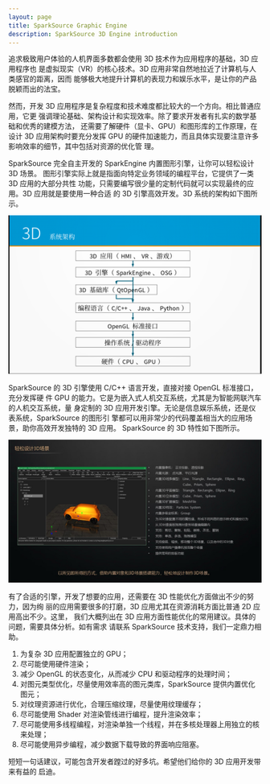 ```yaml
---
layout: page
title: SparkSource Graphic Engine
description: SparkSource 3D Engine introduction
---
```


追求极致用户体验的人机界面多数都会使用 3D 技术作为应用程序的基础，3D 应用程序也
是虚拟现实（VR）的核心技术。3D 应用非常自然地拉近了计算机与人类感官的距离，因而
能够极大地提升计算机的表现力和娱乐水平，是让你的产品脱颖而出的法宝。

然而，开发 3D 应用程序是复杂程度和技术难度都比较大的一个方向。相比普通应用，它更
强调理论基础、架构设计和实现效率。除了要求开发者有扎实的数学基础和优秀的建模方法，
还需要了解硬件（显卡、GPU）和图形库的工作原理，在设计 3D 应用架构时要充分发挥
GPU 的硬件加速能力，而且具体实现要注意许多影响效率的细节，其中包括对资源的优化管
理。

SparkSource 完全自主开发的 SparkEngine 内置图形引擎，让你可以轻松设计 3D 场景。
图形引擎实际上就是指面向特定业务领域的编程平台，它提供了一类 3D 应用的大部分共性
功能，只需要编写很少量的定制代码就可以实现最终的应用。3D 应用就是要使用一种合适
的 3D 引擎高效开发。3D 系统的架构如下图所示。


![3D 系统架构](../assets/images/3D_系统架构.png "3D 系统架构")

SparkSource 的 3D 引擎使用 C/C++ 语言开发，直接对接 OpenGL 标准接口，充分发挥硬
件 GPU 的能力。它是为嵌入式人机交互系统，尤其是为智能网联汽车的人机交互系统，量
身定制的 3D 应用开发引擎。无论是信息娱乐系统，还是仪表系统，SparkSource 的图形引
擎都可以用非常少的代码覆盖相当大的应用场景，助你高效开发独特的 3D 应用。
SparkSource 的 3D 特性如下图所示。

![SparkSource 3D 引擎特性](../assets/images/3D-model.jpg "SparkSource 3D 引擎特性")

有了合适的引擎，开发了想要的应用，还需要在 3D 性能优化方面做出不少的努力，因为绚
丽的应用需要很多的打磨，3D 应用尤其在资源消耗方面比普通 2D 应用高出不少。这里，
我们大概列出在 3D 应用方面性能优化的常用建议。具体的问题，需要具体分析。如有需求
请联系 SparkSource 技术支持，我们一定鼎力相助。

1. 为复杂 3D 应用配置独立的 GPU；
2. 尽可能使用硬件渲染；
3. 减少 OpenGL 的状态变化，从而减少 CPU 和驱动程序的处理时间；
4. 对图元类型优化，尽量使用效率高的图元类库，SparkSource 提供内置优化图元；
5. 对纹理资源进行优化，合理压缩纹理，尽量使用纹理缓存；
6. 尽可能使用 Shader 对渲染管线进行编程，提升渲染效率；
7. 尽可能使用多线程编程，对渲染单独一个线程，并在多核处理器上用独立的核来处理；
8. 尽可能使用异步编程，减少数据下载导致的界面响应阻塞。

短短一句话建议，可能包含开发者蹚过的好多坑。希望他们给你的 3D 应用开发带来有益的
启迪。
